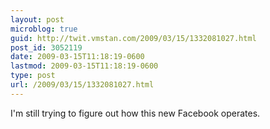 ```yaml
---
layout: post
microblog: true
guid: http://twit.vmstan.com/2009/03/15/1332081027.html
post_id: 3052119
date: 2009-03-15T11:18:19-0600
lastmod: 2009-03-15T11:18:19-0600
type: post
url: /2009/03/15/1332081027.html
---
```

I'm still trying to figure out how this new Facebook operates.
